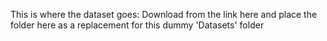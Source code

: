 This is where the dataset goes: Download from the link here and place the folder here as a replacement for this dummy 'Datasets' folder

